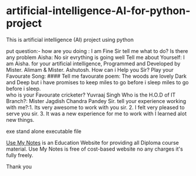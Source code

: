 # artificial-intelligence-AI-for-python-project
This is artificial intelligence (AI) project using python 

put question:- 
how are you doing : I am Fine Sir tell me what to do?
Is there any problem Aisha: No sir evrything is going well
Tell me about Yourself: I am Aisha. for your artificial intelligence, Programmed and Developed by Mister. Alimam & Mister. Ashutosh. How can i Help you Sir?
Play your Favourate Song: ####
Tell me favourate poem: 
The woods are lovely Dark and Deep 
but i have  promises to keep
miles to go before i sleep
miles to go before i sleep.                        
who is your Favourate cricketer? Yuvraaj Singh
Who is the H.O.D of IT Branch?: Mister Jagdish Chandra Pandey Sir.
tell your experience working with me?:1. Its very awesome to work with you sir.
2. I felt very pleased to serve you sir.
3. It was a new experience for me to work with I learned alot new things.

exe stand alone executable file

<a href="https://usemynotes.com/" rel="dofollow">Use My Notes</a> is an Education Website for providing all Diploma course material. Use My Notes is free of cost-based website no any charges it's fully freely.

Thank you

